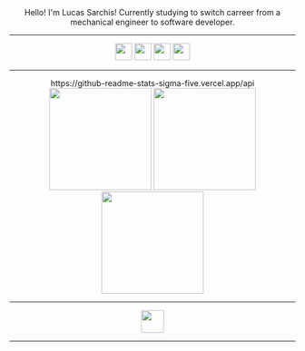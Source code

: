 <div  align="center">
  Hello! I'm Lucas Sarchis!
Currently studying to switch carreer from a mechanical engineer to software developer.
 <hr>
 <div align="center">
  <a href="mailto:lucas.sarchis@gmail.com"><img height="30em" src="https://img.shields.io/badge/Gmail-D14836?style=for-the-badge&logo=gmail&logoColor=white"/></a>
  <a href="https://api.whatsapp.com/send?phone=5532985113268"><img height="30em" src="https://img.shields.io/badge/WhatsApp-25D366?style=for-the-badge&logo=whatsapp&logoColor=white"/></a>
   <a href="https://www.linkedin.com/in/lucassarchis/"><img height="30em" src="https://img.shields.io/badge/LinkedIn-0077B5?style=for-the-badge&logo=linkedin&logoColor=white"/></a>
  <a href="https://lucassarchis.com"><img height="30em" src="https://img.shields.io/badge/dev.to-0A0A0A?style=for-the-badge&logo=devdotto&logoColor=white"/></a>
 </div>
  
  <hr>
<div  align="center">
  https://github-readme-stats-sigma-five.vercel.app/api
 <img height="180em" src="https://github-readme-stats-sigma0five.vercel.app/api?username=lucassarchis&show_icons=true&theme=material-palenight&include_all_commits=true&count_private=true"/>
 <img height="180em" src="https://github-readme-stats-sigma-five.vercel.app/api/top-langs/?username=lucassarchis&layout=compact&langs_count=6&theme=material-palenight"/>
 </div>

<div align="center">
   <img height="180em" src="http://github-readme-streak-stats.herokuapp.com?user=lucassarchis&theme=material-palenight&date_format=j%20M%5B%20Y%5D"/>
 </div>
 
<hr>
<div align="center">
  <img height="40em" src="https://skillicons.dev/icons?i=html,css,js,ts,angular,vscode,bootstrap,git,mongodb,nodejs,stackoverflow"/>
  </div>
<hr>

